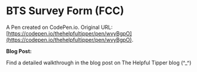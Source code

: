 # BTS Survey Form (FCC)

A Pen created on CodePen.io. Original URL: [https://codepen.io/thehelpfultipper/pen/wvyBgpO](https://codepen.io/thehelpfultipper/pen/wvyBgpO).

**Blog Post:** 

Find a detailed walkthrough in the blog post on The Helpful Tipper blog (^_^)
